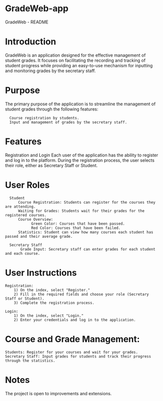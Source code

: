 # GradeWeb-app
GradeWeb - README

# Introduction
GradeWeb is an application designed for the effective management of student grades. It focuses on facilitating the recording and tracking of student progress while providing an easy-to-use mechanism for inputting and monitoring grades by the secretary staff.


# Purpose
The primary purpose of the application is to streamline the management of student grades through the following features:

      Course registration by students.
      Input and management of grades by the secretary staff.


# Features
  Registration and Login
      Each user of the application has the ability to register and log in to the platform. During the registration process, the user selects their role, either as Secretary Staff or Student.


  # User Roles 
      Student
          Course Registration: Students can register for the courses they are attending.
          Waiting for Grades: Students wait for their grades for the registered courses.
          Course Overview:
                Green Color: Courses that have been passed.
                Red Color: Courses that have been failed.
          Statistics: Student can view how many courses each student has passed and their average grade.
      
      Secretary Staff
           Grade Input: Secretary staff can enter grades for each student and each course.


# User Instructions
    Registration:
        1) On the index, select "Register."
        2) Fill in the required fields and choose your role (Secretary Staff or Student).
        3) Complete the registration process.
    
    Login:
        1) On the index, select "Login."
        2) Enter your credentials and log in to the application.

# Course and Grade Management:
    Students: Register for your courses and wait for your grades.
    Secretary Staff: Input grades for students and track their progress through the statistics.

# Notes
The project  is open to improvements and extensions.
